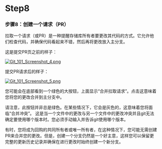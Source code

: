 # Step8

### 步骤8：创建一个请求（PR）

拉取一个请求（或PR）是一种提醒存储库所有者要更改其代码的方式。它允许他们检查代码，并确保代码看起来不错，然后再将更改放入主分支。

这是提交PR页之前的样子：

[![Git_101_Screenshot_4.png](file:///C:/Users/lenovo/AppData/Local/Temp/msohtmlclip1/01/clip_image001.gif)](https://cloud.githubusercontent.com/assets/5241432/9189500/4688c07e-3fb7-11e5-99ed-d75b50ed9e48.png)

 

提交PR请求后的样子：

[![Git_101_Screenshot_5.png](file:///C:/Users/lenovo/AppData/Local/Temp/msohtmlclip1/01/clip_image002.gif)](https://cloud.githubusercontent.com/assets/5241432/9189528/b39a7176-3fb7-11e5-87b1-7fed3e63b6bb.png)

 

您可能会在底部看到一个绿色的大按钮，上面显示“合并拉取请求”。点击这意味着您将您的更改合并到主分支中。

请注意，此按钮并非总是绿色。在某些情况下，它会是灰色的，这意味着您将面临“合并冲突”。 这是当一个文件中的更改与另一个文件中的更改冲突并且git无法确定要使用哪个版本时。您必须手动输入并告诉git使用哪个版本。

有时，您将成为回购的共同所有者或唯一所有者，在这种情况下，您可能无需创建PR来合并您的更改。但是，创建一个分支仍然是一个好主意，这样您可以保留更完整的更新历史记录并确保在进行更改时始终创建一个新分支。
